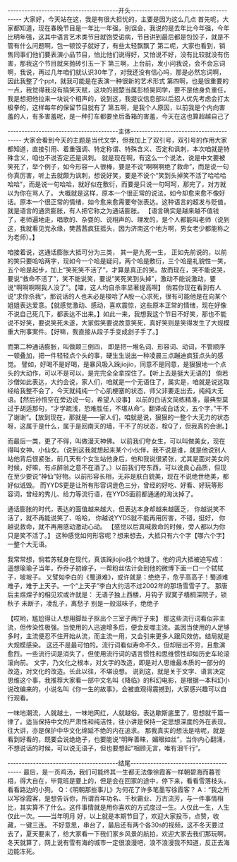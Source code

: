 ---------------------------------------开头---------------------------------------
大家好，今天站在这，我是有很大担忧的，主要是因为这么几点
首先呢，大家都知道，现在春晚节目是一年比一年强，别误会，我说的是去年比今年强，今年比明年强，这其中语言艺术类节目就饱受诟病，节目讲到最后都是包饺子，就是不管有什么问题啊，包一顿饺子就好了，有些太轻飘飘了
第二呢，大家也看到，销售同事们他们要表演小品节目，怕比他们说得好，又怕说不好，没有比较就没有伤害，那我这个节目就来抛砖引玉一下
第三啊，上台前，发小问我说，会不会忘词啊，我说，再过几年咱们就认识30年了，对我还没有信心吗，那是必然忘词啊，因此我整了个ppt，就我可能是在表演一种很新的艺术形式
第四啊，也是很重要的一点，我觉得我没有搞笑天赋，这块的翘楚当属彭桢昊同学，要不是他身负重任，我是想把他拉来一块说个相声的，说到这，我提议信息部以后招人优先考虑会打太极拳的，这样每年的保留节目就有了
第五啊，是我个人原因，以前我是个内向害羞的人，有多害羞呢，是一种打车都要坐后备箱的害羞，今天在这也算超越自己了

---------------------------------------主体---------------------------------------
大家会看到今天的主题是当代文学，但我加上了双引号，双引号的作用大家都知道，直接引用、着重强调、特定称谓、特殊含义、否定和讽刺，本次咱就是特殊含义，咱也不说否定还是讽刺。
就是现在啊，有这么一个说法，说是中文要被笑死了，举个例子，如今形容一人很棒，要是不说“啊啊啊绝了救命”，而是说一句你真厉害，听上去就颇为讽刺，想说好笑，要是不说个“笑到头掉笑不活了哈哈哈哈哈”，而是说一句哈哈，就好似在敷衍，而要是只说一句呵呵，那完了，对方就以为你在骂人了。
大概就是这样，原本一个很正常的说法，如今却愈来愈不像好话。原本一个很正常的情绪，如今愈来愈需要夸张表达。这种语言的超发与贬值，就是语言的通货膨胀，有人把它称之为通话膨胀。
【语言确实是越来越不值钱了，老师遍地走，唱歌的、杂耍的、说相声的、理发的，是个人都能叫老师（说到这，我就看见党永缘，樊茜茜疯狂摇头，因为济南这个地方啊，男女老少都能称之为老师）。】

咱接着说，这通话膨胀大抵可分为三类，
其一是九死一生，
正如先前说的，以前的笑只要哈哈两字，现如今一个哈是疑问，两个哈是敷衍，三个哈是礼貌性一笑，五个哈是起步，加上“笑死笑不活了”，才算是真正的笑。故而现在，哭不能说哭，要说“救命不活了”，笑不能说笑，要说“笑死笑到头掉”，激动不能说激动，要说“啊啊啊啊我人没了”。【嚯，这人均自杀率显著提高啊】
倘若你现在看到有人说“求你杀我”，那说话的人也未必是梭哈了A股一心求死，很有可能他是在向某个姐姐表达爱意。【就感觉激动、感动，喜欢震惊，这些原本正常的情绪，现在好像不说自己死几下，都表达不出来。】如此一来，我想我这个节目不好笑，那也不能说不好笑，要说笑死未遂，大家假笑要说故意笑死，真好笑则是笑得发生了大规模重大刑事案件。【好嘛，我直接从段子手变成刽子手了。】

而第二种通话膨胀，叫做颠三倒四，
即是把一堆名词、形容词、动词，不管顺序一顿叠加，把一件轻轻点个头的事，硬生生说出一种凌晨三点蹦迪疯狂点头的感觉。
譬如，好喝不是好喝，是暴风吸入跺jiojio，同意不是同意，是狠狠地一个点头的大动作，可以不是可以，是完完全全拿捏住了。【听上去是挺大无语的】
倘若沙僧如此表达，大约会说，家人们，咱就是一个无语住了，属实是，咱就是说这取经给我整不会了，今天就纯纯一个心肌梗塞的状态，师父非要走出去，纯纯大无语。【然后孙悟空在旁边说一句，希望人没事】
以前的白话文简练精准，最典型莫过于胡适那句，“才学疏浅，恐难胜任，不堪从命”。翻译成白话文，五个字，”干不了谢谢“。【放到现在，那就是——家人们，咱就是说，狠狠的一整个大无力的状态呀，这属于是什么，属于是回南天的墙，干不了的状态，栓Q了，但我真的会谢。】

而最后一类，更了不得，叫做漫天神佛。
以前我们夸女生，可以叫做美女，现在得叫女神、小仙女。（说到这我就想起来某个小伙伴，我不说是谁，就是他说别人站他背后很紧张，前几天有个女生站他身后，他和我说很紧张，尤其是面对美女的时候，好嘛，有点醉翁之意不在酒了。）以前我们夸东西，可以说良心品质，但现在至少要说“神仙”好物。以前形容长相，无非是肤白貌美，现在不说绝世绝美，都好似诋毁。
而YYDS更是让所有形容词逊色三分，曾经的好吃、好看、好玩等形容词，曾经的秀儿、给力等流行语，在YYDS面前都通通的淘汰掉了。

通话膨胀的时代，表达的面值越来越大，但表达本身却越来越匮乏，
你越说笑不活了，就不再能说笑了、哈哈，
你越说YYDS就不能再用厉害，不错，挺好，
你越说救命，就不再用感动激动心动。
【感觉以后真喊救命的时候，旁人都以为你只是笑不活了。】
这种感觉如何形容呢？想来想去，大抵只有六个字【哪六个字】一整个大无语。

我常常想，倘若苏轼身在现代，真该跺jiojio找个地缝了。他的词大抵被迫写成：遥想瑜瑜子当年，乔乔子初嫁子，一帮粉丝估计会到他的微博下面一口一个轼轼子，坡坡子。
又譬如李白的《蜀道难》，或许就是：绝绝子，危乎高高子！蜀道难难子，难于上天子。一个“上天子”李白大约活不过2002年的那场雪雪子了。
那唐后主煜煜子的相见欢或许就是：
无语子独上西楼，月钩子
寂寞子梧桐深院子，锁秋子
未断子，凌乱子，离愁子
别是一般滋味子，绝绝子

【哎哟，尴尬得让人想用脚趾子抠出个三室子两厅子来】
那这些流行词看似非主流，但传染性极强。当使用的人迅速增多后，便会反噬主流。盖因当使用的人足够多时，主流便忍不住开始从流，而主流一用，又会引来更多人跟风效仿。结局就是大规模感染。
这还不是最可怕的。流行词看似寿命不久，但却层出不穷，且愈演愈烈。一些流行词是消失了，但使用流行词的语言惯性和思维惯性却如历史车轮滚滚向前。
文字，乃文化之根本，对文字的改造，即是对人思维最本质的一部分的改造，对文化的改造。长此以往，不堪设想。
说到这，就是关于文字、语言决定思维这个事，我推荐大家看一部中文名叫《降临》的科幻电影，是根据一本科幻小说改编来的，小说名叫《你一生的故事》，会被直观得震撼到，大家感兴趣可以自行观看。

一味地潮流，人就越土，一味地网红，人就越俗。表达歇斯底里了，思想就千篇一律了。适当保持中文的严肃性和纯洁性，往小讲是保持一定思想深度的外在表现，往大讲，亦是保护中华文化绵延不绝的内在追求。
那我真实的想法是啥呢，就是看到好看的，既要会说绝绝子，也要能说“明眸善睐，媚眼如丝”，当你内心翻涌，不想说话的时候，可以说无语子，但也要想起“相顾无言，唯有泪千行”。

---------------------------------------结尾---------------------------------------
最后，是一页鸡汤，我们可能终其一生都无法像徐霞客一样朝碧海而暮苍梧，得大自在，毕竟班是要上的，但是会在回家的途中，停下来，看看雪落枝头，看看路边的小狗。
Q：《明朝那些事儿》为何花了许多笔墨写徐霞客？
A：“我之所以写徐霞客，是想告诉你，所谓百年功名、千秋霸业、万古流芳，与一件事情相比，其实算不了什么。这件事情就是用你喜欢的方式度过一生。人仅此一生，人生仅此一次。——当年明月
好，以上就是本期节目了，欢迎大家投币，点赞，收藏，一键三连。
不好意思，串台了，最后还有两个各30s的视频，这不冬天要过去了，夏天要来了，给大家看一下我们家乡风景的航拍，欢迎大家去我们那玩啊，冬天就算了，网上说有雪有海的城市一定很浪漫吧，浪不浪漫我不知道，反正去海边能冻死。